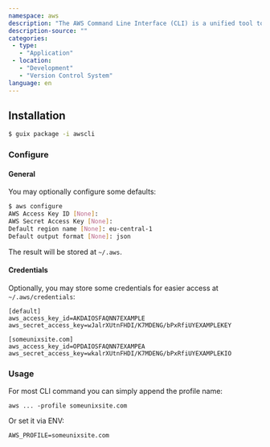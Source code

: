```yaml
---
namespace: aws
description: "The AWS Command Line Interface (CLI) is a unified tool to manage your AWS services. With just one tool to download and configure, you can control multiple AWS services from the command line and automate them through scripts."
description-source: ""
categories:
 - type:
   - "Application"
 - location:
   - "Development"
   - "Version Control System"
language: en
---
```


## Installation

```bash
$ guix package -i awscli
```

### Configure

#### General

You may optionally configure some defaults:

```bash
$ aws configure
AWS Access Key ID [None]: 
AWS Secret Access Key [None]: 
Default region name [None]: eu-central-1
Default output format [None]: json
```

The result will be stored at `~/.aws`.

#### Credentials

Optionally, you may store some credentials for easier access at `~/.aws/credentials`:

```
[default]
aws_access_key_id=AKDAIOSFAQNN7EXAMPLE
aws_secret_access_key=wJalrXUtnFHDI/K7MDENG/bPxRfiUYEXAMPLEKEY

[someunixsite.com]
aws_access_key_id=OPDAIOSFAQNN7EXAMPEA
aws_secret_access_key=wkalrXUtnFHDI/K7MDENG/bPxRfiUYEXAMPLEKIO
```

### Usage

For most CLI command you can simply append the profile name:

```
aws ... -profile someunixsite.com
```

Or set it via ENV:

```
AWS_PROFILE=someunixsite.com
```
